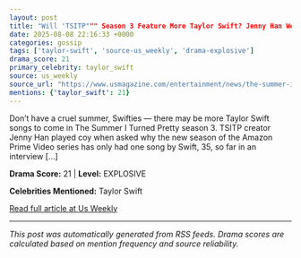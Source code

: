 ```yaml
---
layout: post
title: "Will 'TSITP""" Season 3 Feature More Taylor Swift? Jenny Han Weighs In"""
date: 2025-08-08 22:16:33 +0000
categories: gossip
tags: ['taylor-swift', 'source-us_weekly', 'drama-explosive']
drama_score: 21
primary_celebrity: taylor_swift
source: us_weekly
source_url: "https://www.usmagazine.com/entertainment/news/the-summer-i-turned-pretty-season-3-will-taylor-swift-songs-return/"""
mentions: {'taylor_swift': 21}
---
```


Don’t have a cruel summer, Swifties — there may be more Taylor Swift songs to come in The Summer I Turned Pretty season 3. TSITP creator Jenny Han played coy when asked why the new season of the Amazon Prime Video series has only had one song by Swift, 35, so far in an interview […]

**Drama Score:** 21 | **Level:** EXPLOSIVE

**Celebrities Mentioned:** Taylor Swift

[Read full article at Us Weekly](https://www.usmagazine.com/entertainment/news/the-summer-i-turned-pretty-season-3-will-taylor-swift-songs-return/)

---
*This post was automatically generated from RSS feeds. Drama scores are calculated based on mention frequency and source reliability.*
